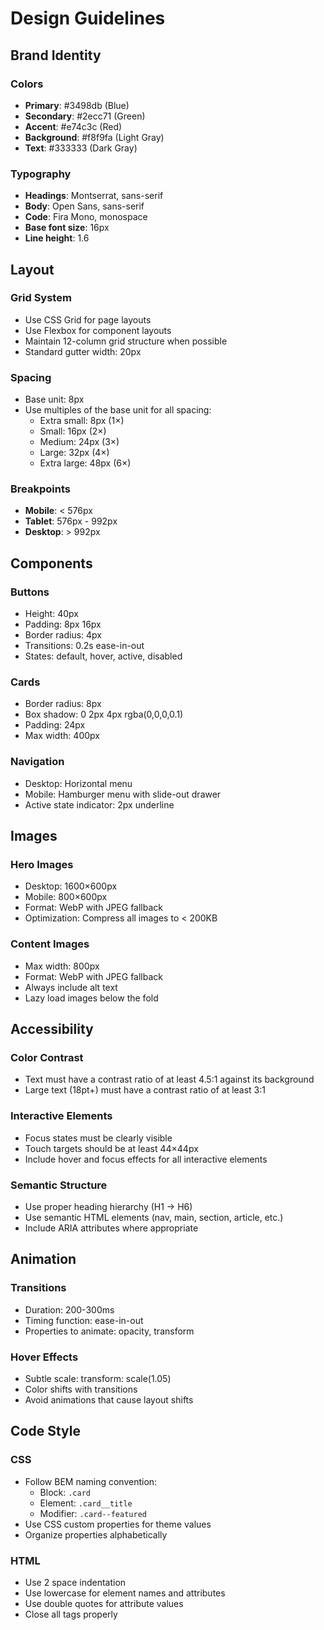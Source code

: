 # Design Guidelines

## Brand Identity

### Colors
- **Primary**: #3498db (Blue)
- **Secondary**: #2ecc71 (Green)
- **Accent**: #e74c3c (Red)
- **Background**: #f8f9fa (Light Gray)
- **Text**: #333333 (Dark Gray)

### Typography
- **Headings**: Montserrat, sans-serif
- **Body**: Open Sans, sans-serif
- **Code**: Fira Mono, monospace
- **Base font size**: 16px
- **Line height**: 1.6

## Layout

### Grid System
- Use CSS Grid for page layouts
- Use Flexbox for component layouts
- Maintain 12-column grid structure when possible
- Standard gutter width: 20px

### Spacing
- Base unit: 8px
- Use multiples of the base unit for all spacing:
  - Extra small: 8px (1×)
  - Small: 16px (2×)
  - Medium: 24px (3×)
  - Large: 32px (4×)
  - Extra large: 48px (6×)

### Breakpoints
- **Mobile**: < 576px
- **Tablet**: 576px - 992px
- **Desktop**: > 992px

## Components

### Buttons
- Height: 40px
- Padding: 8px 16px
- Border radius: 4px
- Transitions: 0.2s ease-in-out
- States: default, hover, active, disabled

### Cards
- Border radius: 8px
- Box shadow: 0 2px 4px rgba(0,0,0,0.1)
- Padding: 24px
- Max width: 400px

### Navigation
- Desktop: Horizontal menu
- Mobile: Hamburger menu with slide-out drawer
- Active state indicator: 2px underline

## Images

### Hero Images
- Desktop: 1600×600px
- Mobile: 800×600px
- Format: WebP with JPEG fallback
- Optimization: Compress all images to < 200KB

### Content Images
- Max width: 800px
- Format: WebP with JPEG fallback
- Always include alt text
- Lazy load images below the fold

## Accessibility

### Color Contrast
- Text must have a contrast ratio of at least 4.5:1 against its background
- Large text (18pt+) must have a contrast ratio of at least 3:1

### Interactive Elements
- Focus states must be clearly visible
- Touch targets should be at least 44×44px
- Include hover and focus effects for all interactive elements

### Semantic Structure
- Use proper heading hierarchy (H1 → H6)
- Use semantic HTML elements (nav, main, section, article, etc.)
- Include ARIA attributes where appropriate

## Animation

### Transitions
- Duration: 200-300ms
- Timing function: ease-in-out
- Properties to animate: opacity, transform

### Hover Effects
- Subtle scale: transform: scale(1.05)
- Color shifts with transitions
- Avoid animations that cause layout shifts

## Code Style

### CSS
- Follow BEM naming convention:
  - Block: `.card`
  - Element: `.card__title`
  - Modifier: `.card--featured`
- Use CSS custom properties for theme values
- Organize properties alphabetically

### HTML
- Use 2 space indentation
- Use lowercase for element names and attributes
- Use double quotes for attribute values
- Close all tags properly